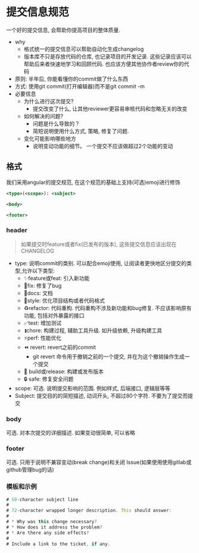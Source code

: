 # 提交信息规范
一个好的提交信息, 会帮助你提高项目的整体质量.

+ why
    - 格式统一的提交信息可以帮助自动化生成changelog
    - 版本库不只是存放代码的仓库, 也记录项目的开发记录. 这些记录应该可以帮助后来者快速地学习和回顾代码. 也应该方便其他协作者review你的代码
+ 原则: 半年后, 你能看懂你的commit做了什么东西
+ 方式: 使用git commit(打开编辑器)而不是git commit -m
+ 必要信息
    - 为什么进行这次提交?
        + 提交改变了什么, 让其他reviewer更容易审核代码和忽略无关的改变
    - 如何解决的问题?
        + 问题是什么导致的？
        + 简短说明使用什么方式, 策略, 修复了问题.
    - 变化可能影响哪些地方
        + 说明变动功能的细节。 一个提交不应该做超过2个功能的变动

## 格式
我们采用angular的提交规范, 在这个规范的基础上支持(可选)emoji进行修饰

```xml
<type>(<scope>): <subject>

<body>

<footer>
```
### header
>如果提交时feature或者fix(已发布的版本), 这些提交信息应该出现在CHANGELOG

+ type: 说明commit的类别. 可以配合emoji使用, 让阅读者更快地区分提交的类型,允许以下类型:
    - ✨feature或feat: 引入新功能
    - 🐛fix: 修复了bug
    - 📝docs: 文档
    - 🎨style: 优化项目结构或者代码格式
    - ♻️refactor: 代码重构. 代码重构不涉及新功能和bug修复. 不应该影响原有功能, 包括对外暴露的接口
    - ✅test: 增加测试
    - ⏫chore: 构建过程, 辅助工具升级. 如升级依赖, 升级构建工具
    - ⚡️perf: 性能优化
    - ⏪ revert: revert之前的commit
        + git revert 命令用于撤销之前的一个提交, 并在为这个撤销操作生成一个提交
    - 🎉 build或release: 构建或发布版本
    - 🔒 safe: 修复安全问题
+ scope: 可选. 说明提交影响的范围. 例如样式, 后端接口, 逻辑层等等
+ Subject: 提交目的的简短描述, 动词开头, 不超过80个字符. 不要为了提交而提交

### body
可选. 对本次提交的详细描述. 如果变动很简单, 可以省略

### footer
可选. 只用于说明不兼容变动(break change)和关闭 Issue(如果使用使用gitlab或github管理bug的话)

### 模板和示例
```js
# 50-character subject line  
#  
# 72-character wrapped longer description. This should answer:  
#  
# * Why was this change necessary?  
# * How does it address the problem?  
# * Are there any side effects?  
#  
# Include a link to the ticket, if any.
```


